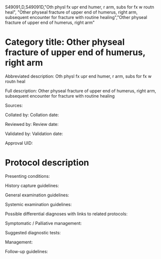 S49091,D,S49091D,"Oth physl fx upr end humer, r arm, subs for fx w routn heal", "Other physeal fracture of upper end of humerus, right arm, subsequent encounter for fracture with routine healing","Other physeal fracture of upper end of humerus, right arm"
# Category title: Other physeal fracture of upper end of humerus, right arm

Abbreviated description: Oth physl fx upr end humer, r arm, subs for fx w routn heal

Full description: Other physeal fracture of upper end of humerus, right arm, subsequent encounter for fracture with routine healing

Sources:

Collated by:
Collation date:

Reviewed by:
Review date:

Validated by:
Validation date:

Approval UID:

# Protocol description

Presenting conditions:

History capture guidelines:

General examination guidelines:

Systemic examination guidelines:

Possible differential diagnoses with links to related protocols:

Symptomatic / Palliative management:

Suggested diagnostic tests:

Management:

Follow-up guidelines:
